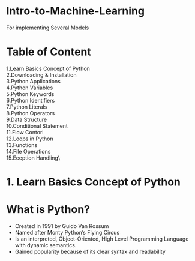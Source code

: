 # Intro-to-Machine-Learning
For implementing Several Models

# Table of Content
 1.Learn Basics Concept of Python \
 2.Downloading & Installation \
 3.Python Applications\
 4.Python Variables\
 5.Python Keywords\
 6.Python Identifiers\
 7.Python Literals\
 8.Python Operators\
 9.Data Structure\
 10.Conditional Statement\
 11.Flow Contorl\
 12.Loops in Python\
 13.Functions\
 14.File Operations\
 15.Eception Handling\


# 1. Learn Basics Concept of Python

# What is Python?

*  Created in 1991 by Guido Van Rossum
*  Named after Monty Python’s Flying Circus
*  Is an interpreted, Object-Oriented, High Level Programming Language with dynamic semantics.
*  Gained popularity because of its clear syntax and readability


